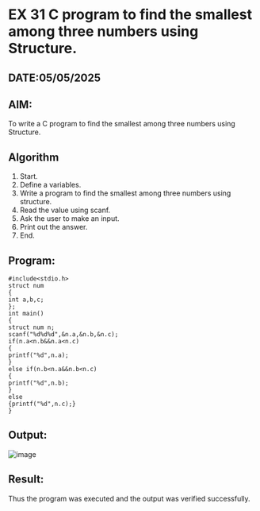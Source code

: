 # EX 31 C program to find the smallest among three numbers using Structure.
## DATE:05/05/2025
## AIM:
To write a C program to find the smallest among three numbers using Structure.

## Algorithm
1. Start. 
2. Define a variables. 
3. Write a program to find the smallest among three numbers using structure. 
4. Read the value using scanf. 
5. Ask the user to make an input. 
6. Print out the answer. 
7. End.   

## Program:
```
#include<stdio.h> 
struct num 
{ 
int a,b,c; 
}; 
int main() 
{ 
struct num n; 
scanf("%d%d%d",&n.a,&n.b,&n.c); 
if(n.a<n.b&&n.a<n.c) 
{ 
printf("%d",n.a); 
} 
else if(n.b<n.a&&n.b<n.c) 
{ 
printf("%d",n.b); 
} 
else 
{printf("%d",n.c);}
} 
```

## Output:
![image](https://github.com/user-attachments/assets/834eeaff-789d-4473-bcb3-ca39c373c2ff)

## Result:
Thus the program was executed and the output was verified successfully.
